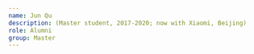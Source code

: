 ```yaml
---
name: Jun Qu 
description: (Master student, 2017-2020; now with Xiaomi, Beijing)
role: Alumni
group: Master
---
```


